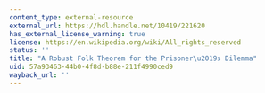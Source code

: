 ```yaml
---
content_type: external-resource
external_url: https://hdl.handle.net/10419/221620
has_external_license_warning: true
license: https://en.wikipedia.org/wiki/All_rights_reserved
status: ''
title: "A Robust Folk Theorem for the Prisoner\u2019s Dilemma"
uid: 57a93463-44b0-4f8d-b88e-211f4990ced9
wayback_url: ''
---
```

